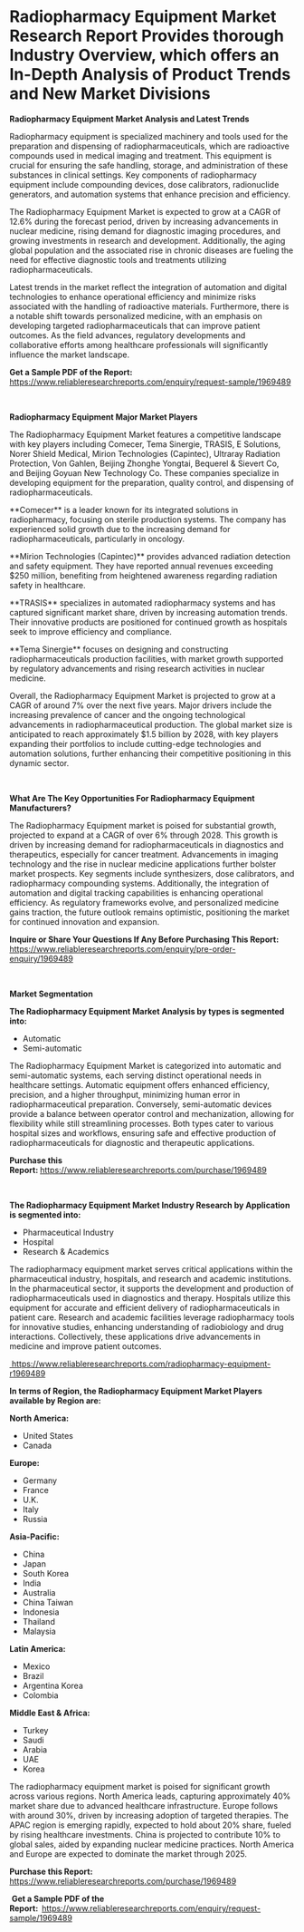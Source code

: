 <p><h1>Radiopharmacy Equipment Market Research Report Provides thorough Industry Overview, which offers an In-Depth Analysis of Product Trends and New Market Divisions</h1></p><p><strong>Radiopharmacy Equipment Market Analysis and Latest Trends</strong></p>
<p><p>Radiopharmacy equipment is specialized machinery and tools used for the preparation and dispensing of radiopharmaceuticals, which are radioactive compounds used in medical imaging and treatment. This equipment is crucial for ensuring the safe handling, storage, and administration of these substances in clinical settings. Key components of radiopharmacy equipment include compounding devices, dose calibrators, radionuclide generators, and automation systems that enhance precision and efficiency.</p><p>The Radiopharmacy Equipment Market is expected to grow at a CAGR of 12.6% during the forecast period, driven by increasing advancements in nuclear medicine, rising demand for diagnostic imaging procedures, and growing investments in research and development. Additionally, the aging global population and the associated rise in chronic diseases are fueling the need for effective diagnostic tools and treatments utilizing radiopharmaceuticals. </p><p>Latest trends in the market reflect the integration of automation and digital technologies to enhance operational efficiency and minimize risks associated with the handling of radioactive materials. Furthermore, there is a notable shift towards personalized medicine, with an emphasis on developing targeted radiopharmaceuticals that can improve patient outcomes. As the field advances, regulatory developments and collaborative efforts among healthcare professionals will significantly influence the market landscape.</p></p>
<p><strong>Get a Sample PDF of the Report:&nbsp;</strong> <a href="https://www.reliableresearchreports.com/enquiry/request-sample/1969489?utm_campaign=2727&utm_medium=2&utm_source=Github&utm_content=ia&utm_term=16042025&utm_id=radiopharmacy-equipment">https://www.reliableresearchreports.com/enquiry/request-sample/1969489</a></p>
<p>&nbsp;</p>
<p><strong>Radiopharmacy Equipment Major Market Players</strong></p>
<p><p>The Radiopharmacy Equipment Market features a competitive landscape with key players including Comecer, Tema Sinergie, TRASIS, E Solutions, Norer Shield Medical, Mirion Technologies (Capintec), Ultraray Radiation Protection, Von Gahlen, Beijing Zhonghe Yongtai, Bequerel & Sievert Co, and Beijing Goyuan New Technology Co. These companies specialize in developing equipment for the preparation, quality control, and dispensing of radiopharmaceuticals.</p><p>**Comecer** is a leader known for its integrated solutions in radiopharmacy, focusing on sterile production systems. The company has experienced solid growth due to the increasing demand for radiopharmaceuticals, particularly in oncology.</p><p>**Mirion Technologies (Capintec)** provides advanced radiation detection and safety equipment. They have reported annual revenues exceeding $250 million, benefiting from heightened awareness regarding radiation safety in healthcare.</p><p>**TRASIS** specializes in automated radiopharmacy systems and has captured significant market share, driven by increasing automation trends. Their innovative products are positioned for continued growth as hospitals seek to improve efficiency and compliance.</p><p>**Tema Sinergie** focuses on designing and constructing radiopharmaceuticals production facilities, with market growth supported by regulatory advancements and rising research activities in nuclear medicine.</p><p>Overall, the Radiopharmacy Equipment Market is projected to grow at a CAGR of around 7% over the next five years. Major drivers include the increasing prevalence of cancer and the ongoing technological advancements in radiopharmaceutical production. The global market size is anticipated to reach approximately $1.5 billion by 2028, with key players expanding their portfolios to include cutting-edge technologies and automation solutions, further enhancing their competitive positioning in this dynamic sector.</p></p>
<p>&nbsp;</p>
<p><strong>What Are The Key Opportunities For Radiopharmacy Equipment Manufacturers?</strong></p>
<p><p>The Radiopharmacy Equipment market is poised for substantial growth, projected to expand at a CAGR of over 6% through 2028. This growth is driven by increasing demand for radiopharmaceuticals in diagnostics and therapeutics, especially for cancer treatment. Advancements in imaging technology and the rise in nuclear medicine applications further bolster market prospects. Key segments include synthesizers, dose calibrators, and radiopharmacy compounding systems. Additionally, the integration of automation and digital tracking capabilities is enhancing operational efficiency. As regulatory frameworks evolve, and personalized medicine gains traction, the future outlook remains optimistic, positioning the market for continued innovation and expansion.</p></p>
<p><strong>Inquire or Share Your Questions If Any Before Purchasing This Report:</strong> <a href="https://www.reliableresearchreports.com/enquiry/pre-order-enquiry/1969489?utm_campaign=2727&utm_medium=2&utm_source=Github&utm_content=ia&utm_term=16042025&utm_id=radiopharmacy-equipment">https://www.reliableresearchreports.com/enquiry/pre-order-enquiry/1969489</a></p>
<p>&nbsp;</p>
<p><strong>Market Segmentation</strong></p>
<p><strong>The Radiopharmacy Equipment Market Analysis by types is segmented into:</strong></p>
<p><ul><li>Automatic</li><li>Semi-automatic</li></ul></p>
<p><p>The Radiopharmacy Equipment Market is categorized into automatic and semi-automatic systems, each serving distinct operational needs in healthcare settings. Automatic equipment offers enhanced efficiency, precision, and a higher throughput, minimizing human error in radiopharmaceutical preparation. Conversely, semi-automatic devices provide a balance between operator control and mechanization, allowing for flexibility while still streamlining processes. Both types cater to various hospital sizes and workflows, ensuring safe and effective production of radiopharmaceuticals for diagnostic and therapeutic applications.</p></p>
<p><strong>Purchase this Report:&nbsp;</strong><a href="https://www.reliableresearchreports.com/purchase/1969489?utm_campaign=2727&utm_medium=2&utm_source=Github&utm_content=ia&utm_term=16042025&utm_id=radiopharmacy-equipment">https://www.reliableresearchreports.com/purchase/1969489</a></p>
<p>&nbsp;</p>
<p><strong>The Radiopharmacy Equipment Market Industry Research by Application is segmented into:</strong></p>
<p><ul><li>Pharmaceutical Industry</li><li>Hospital</li><li>Research & Academics</li></ul></p>
<p><p>The radiopharmacy equipment market serves critical applications within the pharmaceutical industry, hospitals, and research and academic institutions. In the pharmaceutical sector, it supports the development and production of radiopharmaceuticals used in diagnostics and therapy. Hospitals utilize this equipment for accurate and efficient delivery of radiopharmaceuticals in patient care. Research and academic facilities leverage radiopharmacy tools for innovative studies, enhancing understanding of radiobiology and drug interactions. Collectively, these applications drive advancements in medicine and improve patient outcomes.</p></p>
<p><a href="https://www.reliableresearchreports.com/radiopharmacy-equipment-r1969489?utm_campaign=2727&utm_medium=2&utm_source=Github&utm_content=ia&utm_term=16042025&utm_id=radiopharmacy-equipment">&nbsp;https://www.reliableresearchreports.com/radiopharmacy-equipment-r1969489</a></p>
<p><strong>In terms of Region, the Radiopharmacy Equipment Market Players available by Region are:</strong></p>
<p>
    <p> <strong> North America: </strong>
        <ul>
            <li>United States</li>
            <li>Canada</li>
        </ul>
        </p> 
    <p> <strong> Europe: </strong>
        <ul>
            <li>Germany</li>
            <li>France</li>
            <li>U.K.</li>
            <li>Italy</li>
            <li>Russia</li>
        </ul>
        </p> 
    <p> <strong> Asia-Pacific: </strong>
        <ul>
            <li>China</li>
            <li>Japan</li>
            <li>South Korea</li>
            <li>India</li>
            <li>Australia</li>
            <li>China Taiwan</li>
            <li>Indonesia</li>
            <li>Thailand</li>
            <li>Malaysia</li>
        </ul>
        </p> 
    <p> <strong> Latin America: </strong>
        <ul>
            <li>Mexico</li>
            <li>Brazil</li>
            <li>Argentina Korea</li>
            <li>Colombia</li>
        </ul>
        </p> 
    <p> <strong> Middle East & Africa: </strong>
        <ul>
            <li>Turkey</li>
            <li>Saudi</li>
            <li>Arabia</li>
            <li>UAE</li>
            <li>Korea</li>
        </ul>
    </p>
    </p>
<p><p>The radiopharmacy equipment market is poised for significant growth across various regions. North America leads, capturing approximately 40% market share due to advanced healthcare infrastructure. Europe follows with around 30%, driven by increasing adoption of targeted therapies. The APAC region is emerging rapidly, expected to hold about 20% share, fueled by rising healthcare investments. China is projected to contribute 10% to global sales, aided by expanding nuclear medicine practices. North America and Europe are expected to dominate the market through 2025.</p></p>
<p><strong>Purchase this Report: </strong><a href="https://www.reliableresearchreports.com/purchase/1969489?utm_campaign=2727&utm_medium=2&utm_source=Github&utm_content=ia&utm_term=16042025&utm_id=radiopharmacy-equipment">https://www.reliableresearchreports.com/purchase/1969489</a></p>
<p>&nbsp;<strong>Get a Sample PDF of the Report:&nbsp;&nbsp;</strong><a href="https://www.reliableresearchreports.com/enquiry/request-sample/1969489?utm_campaign=2727&utm_medium=2&utm_source=Github&utm_content=ia&utm_term=16042025&utm_id=radiopharmacy-equipment">https://www.reliableresearchreports.com/enquiry/request-sample/1969489</a></p>
<p><strong></strong></p>
<p><p></p><p></p><p></p></p>